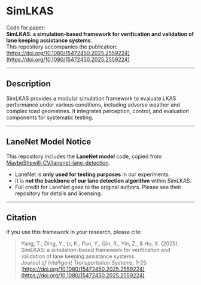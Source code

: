 # SimLKAS

Code for paper:  
**SimLKAS: a simulation-based framework for verification and validation of lane keeping assistance systems**.  
This repository accompanies the publication:  
[https://doi.org/10.1080/15472450.2025.2559224](https://doi.org/10.1080/15472450.2025.2559224)

---

## Description
SimLKAS provides a modular simulation framework to evaluate LKAS performance under various conditions, including adverse weather and complex road geometries. It integrates perception, control, and evaluation components for systematic testing.

---

## LaneNet Model Notice
This repository includes the **LaneNet model** code, copied from  
[MaybeShewill-CV/lanenet-lane-detection](https://github.com/MaybeShewill-CV/lanenet-lane-detection).  

- LaneNet is **only used for testing purposes** in our experiments.  
- It is **not the backbone of our lane detection algorithm** within SimLKAS.  
- Full credit for LaneNet goes to the original authors. Please see their repository for details and licensing.

---

## Citation
If you use this framework in your research, please cite:

> Yang, T., Ding, Y., Li, K., Pan, Y., Qin, R., Yin, Z., & Hu, X. (2025).  
> SimLKAS: a simulation-based framework for verification and validation of lane keeping assistance systems.  
> *Journal of Intelligent Transportation Systems,* 1-25.  
> [https://doi.org/10.1080/15472450.2025.2559224](https://doi.org/10.1080/15472450.2025.2559224)
